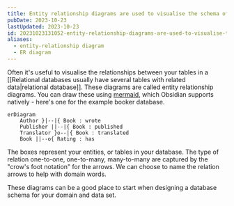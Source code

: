 ```yaml
---
title: Entity relationship diagrams are used to visualise the schema of data in a database
pubDate: 2023-10-23
lastUpdated: 2023-10-23
id: 20231023131052-entity-relationship-diagrams-are-used-to-visualise-the-schema-of-data-in-a-database
aliases:
  - entity-relationship diagram
  - ER diagram
---
```


Often it's useful to visualise the relationships between your tables in a [[Relational databases usually have several tables with related data|relational database]]. These diagrams are called entity relationship diagrams. You can draw these using [mermaid](https://mermaid.js.org/syntax/entityRelationshipDiagram.html), which Obsidian supports natively - here's one for the example booker database.

```mermaid
erDiagram
	Author }|--|{ Book : wrote
	Publisher ||--|{ Book : published
	Translator }o--|{ Book : translated
	Book ||--o{ Rating : has
```

The boxes represent your entities, or tables in your database. The type of relation one-to-one, one-to-many, many-to-many are captured by the "crow's foot notation" for the arrows. We can choose to name the relation arrows to help with domain words.

These diagrams can be a good place to start when designing a database schema for your domain and data set.
